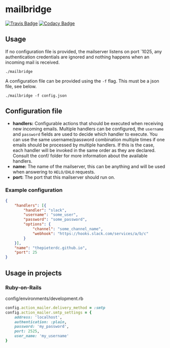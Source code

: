 # mailbridge

[![Travis Badge](https://travis-ci.org/thepieterdc/mailbridge.svg?branch=master)](https://travis-ci.org/thepieterdc/mailbridge/)
[![Codacy Badge](https://api.codacy.com/project/badge/Grade/7cd4042a1c8e42828b7182d7e5580564)](https://www.codacy.com/project/thepieterdc/mailbridge/dashboard?utm_source=github.com&amp;utm_medium=referral&amp;utm_content=thepieterdc/mailbridge&amp;utm_campaign=Badge_Grade_Dashboard)

## Usage
If no configuration file is provided, the mailserver listens on port `1025, any authentication credentials are ignored and nothing happens when an incoming mail is received.

```
./mailbridge
```

A configuration file can be provided using the `-f` flag. This must be a json file, see below.

```
./mailbridge -f config.json
```

## Configuration file
- **handlers:** Configurable actions that should be executed when receiving new incoming emails. Multiple handlers can be configured, the `username` and `password` fields are used to decide which handler to execute. You can use the same username/password combination multiple times if one emails should be processed by multiple handlers. If this is the case, each handler will be invoked in the same order as they are declared. Consult the conf/ folder for more information about the available handlers.
- **name:** The name of the mailserver, this can be anything and will be used when answering to `HELO/EHLO` requests.
- **port:** The port that this mailserver should run on.

### Example configuration
```json
{
    "handlers": [{
        "handler": "slack",
        "username": "some_user",
        "password": "some_password",
        "options": {
            "channel": "some_channel_name",
            "webhook": "https://hooks.slack.com/services/a/b/c"
        }
    }],
    "name": "thepieterdc.github.io",
    "port": 25
}
```

## Usage in projects

### Ruby-on-Rails
config/environments/development.rb
```ruby
config.action_mailer.delivery_method = :smtp
config.action_mailer.smtp_settings = {
    address: 'localhost',
    authentication: :plain,
    password: 'my_password',
    port: 2525,
    user_name: 'my_username'
}
```